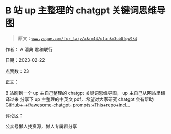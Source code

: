 # B 站 up 主整理的 chatgpt 关键词思维导图

> 原文：[`www.yuque.com/for_lazy/xkrm14/ofankm3ub0fqw9k4`](https://www.yuque.com/for_lazy/xkrm14/ofankm3ub0fqw9k4)



作者： A 潘典 君和联行



日期：2023-02-22



点赞数：23



正文：



B 站刷到一个 up 主自己整理的 chatgpt 关键词思维导图， up 主自己从网站里翻译过来 分享下 up 主整理的中英文 pdf，希望对大家研究 chatgpt 会有帮助[GitHub+-+f/awesome-chatgpt- prompts:+This+repo+incl...](https://github.com/f/awesome-chatgpt-prompts)



评论区：



公众号懒人找资源，懒人专属群分享

